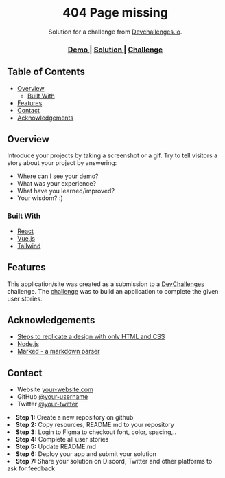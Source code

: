<!-- Please update value in the {}  -->

<h1 align="center">404 Page missing</h1>

<div align="center">
   Solution for a challenge from  <a href="http://devchallenges.io" target="_blank">Devchallenges.io</a>.
</div>

<div align="center">
  <h3>
    <a href="https://github.com/rikyanbarraza/404page">
      Demo
    </a>
    <span> | </span>
    <a href="https://{your-url-to-the-solution}">
      Solution
    </a>
    <span> | </span>
    <a href="https://devchallenges.io/challenges/wBunSb7FPrIepJZAg0sY">
      Challenge
    </a>
  </h3>
</div>

<!-- TABLE OF CONTENTS -->

## Table of Contents

- [Overview](#overview)
  - [Built With](#built-with)
- [Features](#features)
- [Contact](#contact)
- [Acknowledgements](#acknowledgements)

<!-- OVERVIEW -->

## Overview

<blockquote class="imgur-embed-pub" lang="en" data-id="a/WRBXnWV" data-context="false" ><a href="//imgur.com/a/WRBXnWV"></a></blockquote><script async src="//s.imgur.com/min/embed.js" charset="utf-8"></script>

Introduce your projects by taking a screenshot or a gif. Try to tell visitors a story about your project by answering:

- Where can I see your demo?
- What was your experience?
- What have you learned/improved?
- Your wisdom? :)

### Built With

<!-- This section should list any major frameworks that you built your project using. Here are a few examples.-->

- [React](https://reactjs.org/)
- [Vue.js](https://vuejs.org/)
- [Tailwind](https://tailwindcss.com/)

## Features

<!-- List the features of your application or follow the template. Don't share the figma file here :) -->

This application/site was created as a submission to a [DevChallenges](https://devchallenges.io/challenges) challenge. The [challenge](https://devchallenges.io/challenges/wBunSb7FPrIepJZAg0sY) was to build an application to complete the given user stories.


## Acknowledgements

<!-- This section should list any articles or add-ons/plugins that helps you to complete the project. This is optional but it will help you in the future. For exmpale -->

- [Steps to replicate a design with only HTML and CSS](https://devchallenges-blogs.web.app/how-to-replicate-design/)
- [Node.js](https://nodejs.org/)
- [Marked - a markdown parser](https://github.com/chjj/marked)

## Contact

- Website [your-website.com](https://{your-web-site-link})
- GitHub [@your-username](https://{github.com/your-usermame})
- Twitter [@your-twitter](https://{twitter.com/your-username})


 <li><b>Step 1:</b> Create a new repository on github</li>
      <li><b>Step 2:</b> Copy resources, README.md to your repository</li>
      <li>
      <b>Step 3:</b> Login to Figma to checkout font, color, spacing,..
      </li>
      <li><b>Step 4:</b> Complete all user stories</li>
      <li><b>Step 5:</b> Update README.md</li>
      <li><b>Step 6:</b> Deploy your app and submit your solution</li>
      <li>
      <b>Step 7:</b> Share your solution on Discord, Twitter and other platforms to ask for feedback
